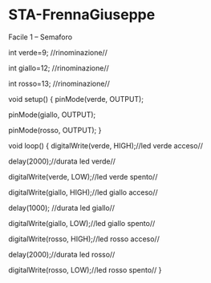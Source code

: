 # STA-FrennaGiuseppe

Facile 1 – Semaforo

int verde=9; //rinominazione//

int giallo=12; //rinominazione//

int rosso=13; //rinominazione//

 void setup()
 {
  pinMode(verde, OUTPUT);
  
  pinMode(giallo, OUTPUT);
 
  pinMode(rosso, OUTPUT);
  }

void loop()
 {
  digitalWrite(verde, HIGH);//led verde acceso//
  
  delay(2000);//durata led verde//
  
  digitalWrite(verde, LOW);//led verde spento//
  
   digitalWrite(giallo, HIGH);//led giallo acceso//
  
  delay(1000); //durata led giallo//
  
   digitalWrite(giallo, LOW);//led giallo spento//
  
  digitalWrite(rosso, HIGH);//led rosso acceso//
  
  delay(2000);//durata led rosso//
  
  digitalWrite(rosso, LOW);//led rosso spento//
   }
    
